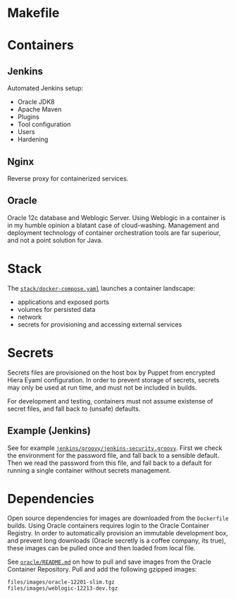 # Makefile

# Containers

## Jenkins

Automated Jenkins setup:
- Oracle JDK8
- Apache Maven
- Plugins
- Tool configuration
- Users
- Hardening

## Nginx

Reverse proxy for containerized services.

## Oracle

Oracle 12c database and Weblogic Server. Using Weblogic in a container is in my
humble opinion a blatant case of cloud-washing. Management and deployment technology 
of container orchestration tools are far superiour, and not a point solution for Java. 

# Stack

The [`stack/docker-compose.yaml`](stack/docker-compose.yaml) launches a container landscape:
- applications and exposed ports
- volumes for persisted data
- network
- secrets for provisioning and accessing external services

# Secrets

Secrets files are provisioned on the host box by Puppet from encrypted Hiera Eyaml configuration.
In order to prevent storage of secrets, secrets may only be used at run time, and must not be
included in builds. 

For development and testing, containers must not assume existense of secret files, and fall back
to (unsafe) defaults. 

## Example (Jenkins)

See for example [`jenkins/groovy/jenkins-security.groovy`](jenkins/groovy/jenkins-security.groovy).
First we check the environment for the password file, and fall back to a sensible default.
Then we read the password from this file, and fall back to a default for running a single container
without secrets management.

# Dependencies

Open source dependencies for images are downloaded from the `Dockerfile` builds.
Using Oracle containers requires login to the Oracle Container Registry.
In order to automatically provision an immutable development box, and prevent long
downloads (Oracle secretly is a coffee company, its true), these images can be pulled once
and then loaded from local file.

See [`oracle/README.md`](docker/oracle/README.md) on how to pull and save images
from the Oracle Container Repository. Pull and add the following gzipped images:

	files/images/oracle-12201-slim.tgz
	files/images/weblogic-12213-dev.tgz


